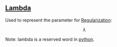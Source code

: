 ## [Lambda](#lambda)

Used to represent the parameter for [Regularization](#regularization):

$$\lambda$$

Note: lambda is a reserved word in [python](#python).
